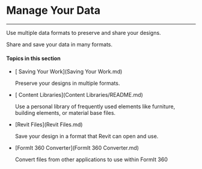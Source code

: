 # Manage Your Data

----

Use multiple data formats to preserve and share your designs.
 

Share and save your data in many formats.

  

#### Topics in this section

* [ Saving Your Work](Saving Your Work.md)
    
    Preserve your designs in multiple formats.
* [ Content Libraries](Content Libraries/README.md)
    
    Use a personal library of frequently used elements like furniture, building elements, or material base files.
* [Revit Files](Revit Files.md)
    
    Save your design in a format that Revit can open and use.
* [FormIt 360 Converter](FormIt 360 Converter.md)
    
    Convert files from other applications to use within FormIt 360

